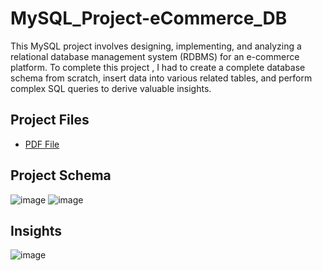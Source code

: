 # MySQL_Project-eCommerce_DB

This MySQL project involves designing, implementing, and analyzing a relational database management system (RDBMS) for an e-commerce platform. To complete this project , I had to create a complete database schema from scratch, insert data into various related tables, and perform complex SQL queries to derive valuable insights.

## Project Files
- <a href="https://github.com/sumiya-sadiya-analyst/MySQL_Project-eCommerce_DB/blob/main/Sumiya_eCommerce_DB_Portfolio_Project.pdf">PDF File</a>


## Project Schema
![image](https://github.com/user-attachments/assets/d4f593bb-c1ed-4f9a-aadd-a58f9441900f)
![image](https://github.com/user-attachments/assets/3539266f-1e70-4cd4-9499-745576a4f38d)

## Insights
![image](https://github.com/user-attachments/assets/0ef8e4b5-98d7-4800-a3c9-3354a046605d)
